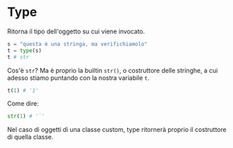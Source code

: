 # Type

Ritorna il tipo dell'oggetto su cui viene invocato.

```python
s = "questa è una stringa, ma verifichiamolo"
t = type(s)
t # str
```

Cos'è `str`? Ma è proprio la builtin `str()`, o costruttore delle stringhe, a cui adesso stiamo puntando con la nostra variabile `t`.

```python
t(1) # '1'
```

Come dire:

```python
str(1) # '`'
```

Nel caso di oggetti di una classe custom, type ritornerà proprio il costruttore di quella classe.